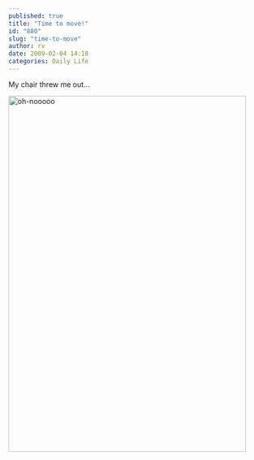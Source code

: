 ```yaml
---
published: true
title: "Time to move!"
id: "880"
slug: "time-to-move"
author: rv
date: 2009-02-04 14:18
categories: Daily Life
---
```

My chair threw me out...

<a href="https://s3.amazonaws.com/cfwblog/uploads/2009/02/oh-nooooo.jpg"><img class="aligncenter size-full wp-image-881" title="oh-nooooo" src="https://s3.amazonaws.com/cfwblog/uploads/2009/02/oh-nooooo.jpg" alt="oh-nooooo" width="468" height="701" /></a>